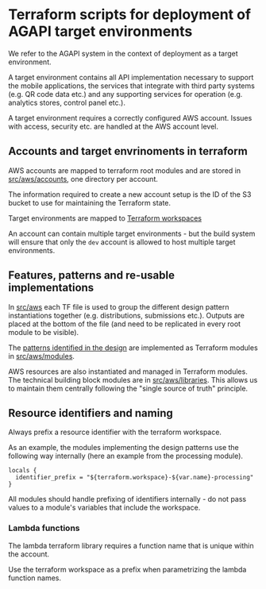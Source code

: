 # Terraform scripts for deployment of AGAPI target environments

We refer to the AGAPI system in the context of deployment as a target environment.

A target environment contains all API implementation necessary to support the mobile applications, the services that integrate with third party systems (e.g. QR code data etc.) and any supporting services for operation (e.g. analytics stores, control panel etc.).

A target environment requires a correctly configured AWS account. Issues with access, security etc. are handled at the AWS account level.

## Accounts and target envrinoments in terraform

AWS accounts are mapped to terraform root modules and are stored in [src/aws/accounts](./aws/accounts), one directory per account.

The information required to create a new account setup is the ID of the S3 bucket to use for maintaining the Terraform state.

Target environments are mapped to [Terraform workspaces](https://www.terraform.io/docs/cloud/workspaces/index.html)

An account can contain multiple target environments - but the build system will ensure that only the ```dev``` account is allowed to host multiple target environments.

## Features, patterns and re-usable implementations

In [src/aws](./aws/) each TF file is used to group the different design pattern instantiations together (e.g. distributions, submissions etc.). 
Outputs are placed at the bottom of the file (and need to be replicated in every root module to be visible).

The [patterns identified in the design](../../doc/architecture/guidebook.md#System-APIs-and-Interfaces) are implemented as Terraform modules in [src/aws/modules](./modules/).

AWS resources are also instantiated and managed in Terraform modules. The technical building block modules are in [src/aws/libraries](./libraries/).
This allows us to maintain them centrally following the "single source of truth" principle.

## Resource identifiers and naming

Always prefix a resource identifier with the terraform workspace.

As an example, the modules implementing the design patterns use the following way internally (here an  example from the processing module).

```hcl
locals {
  identifier_prefix = "${terraform.workspace}-${var.name}-processing"
}
```

All modules should handle prefixing of identifiers internally - do not pass values to a module's variables that include the workspace.

### Lambda functions

The lambda terraform library requires a function name that is unique within the account.

Use the terraform workspace as a prefix when parametrizing the lambda function names.
